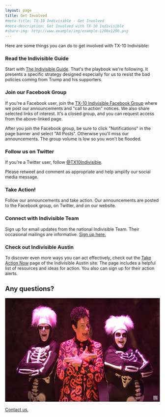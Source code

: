```yaml
---
layout: page
title: Get Involved
#meta-title: TX-10 Indivisible - Get Involved
#meta-description: Get Involved with TX-10 Indivisible
#share-img: http://www.example/img/example-1200x1200.png
---
```


Here are some things you can do to get involved with TX-10 Indivisible:

### Read the Indivisible Guide

Start with [The Indivisible
Guide](https://www.indivisibleguide.com/download-the-guide). That's
the playbook we're following. It presents a specific strategy designed
especially for us to resist the bad policies coming from Trump and
his supporters.

### Join our Facebook Group

If you're a Facebook user, join the [TX-10 Indivisible Facebook
Group](https://www.facebook.com/groups/tx10indivisible/) where we post our
announcements and "call to action" notices. We also share selected
links of interest. It's a closed group, and you can request access from the above-linked page.

After you join the Facebook group, be sure to click "Notifications"
in the page banner and select "All Posts". Otherwise you'll miss our
announcements. The group volume is low so you won't be flooded.

### Follow us on Twitter

If you're a Twitter user, follow [@TX10Indivisible](https://twitter.com/TX10Indivisible).

Please retweet and comment as appropriate and help amplify our social media message.

### Take Action!

Follow our announcements and take action. Our announcements are posted
to the Facebook group, on Twitter, and on our website.

### Connect with Indivisible Team

Sign up for email updates from the national Indivisible Team.
Their occasional mailings are informative.
[Sign up here.](https://www.indivisibleguide.com/)

### Check out Indivisible Austin

To discover even more ways you can act effectively, check out the
[Take Action Now](http://www.indivisibleaustin.com/take-action-now/)
page of the Indivisible Austin site. The page includes a helpful list
of resources and ideas for action. You also can sign up for their
action alerts.


## Any questions?

<div style="text-align:center">
<a href="https://www.youtube.com/watch?v=rS00xWnqwvI"><img width="600" height="337" src="/img/davis-s-pumpkins-600x337.jpg" /></a>
</div>

[Contact us.](mailto:contact@tx10indivisible.us)
